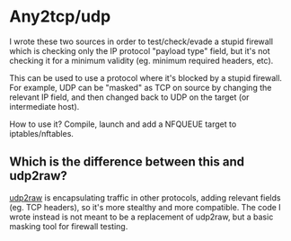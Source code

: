 # Any2tcp/udp

I wrote these two sources in order to test/check/evade a stupid firewall which is checking only the IP protocol "payload type" field, but it's not checking it for a minimum validity (eg. minimum required headers, etc).

This can be used to use a protocol where it's blocked by a stupid firewall. For example, UDP can be "masked" as TCP on source by changing the relevant IP field, and then changed back to UDP on the target (or intermediate host).

How to use it? Compile, launch and add a NFQUEUE target to iptables/nftables.

## Which is the difference between this and udp2raw?

[udp2raw](https://github.com/wangyu-/udp2raw-tunnel) is encapsulating traffic in other protocols, adding relevant fields (eg. TCP headers), so it's more stealthy and more compatible. The code I wrote instead is not meant to be a replacement of udp2raw, but a basic masking tool for firewall testing.
